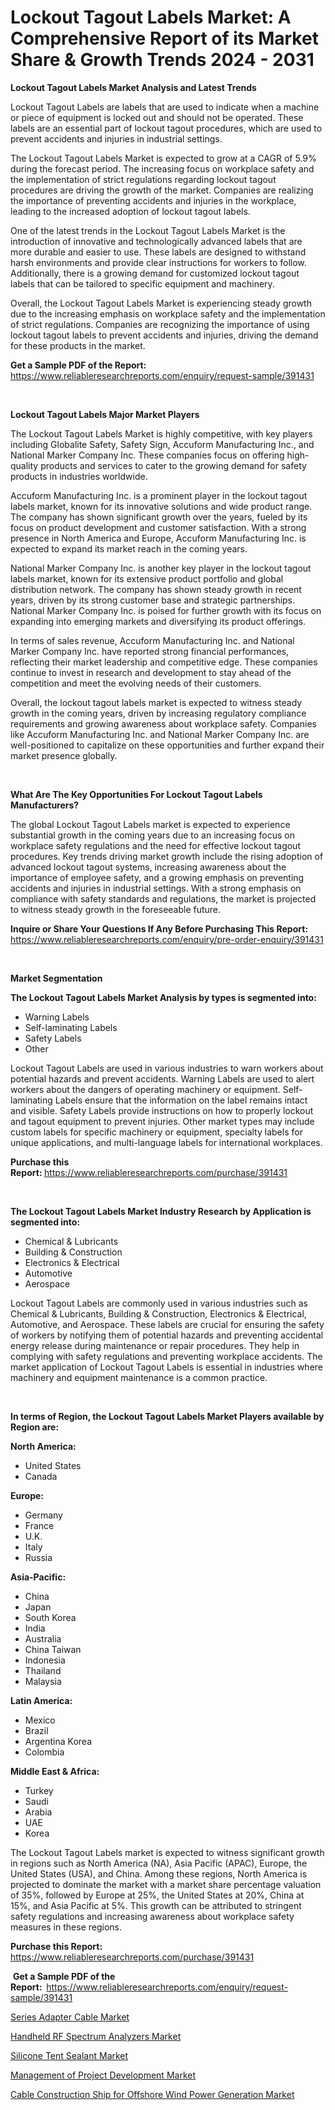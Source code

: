 <p><h1>Lockout Tagout Labels Market: A Comprehensive Report of its Market Share & Growth Trends 2024 - 2031</h1></p><p><strong>Lockout Tagout Labels Market Analysis and Latest Trends</strong></p>
<p><p>Lockout Tagout Labels are labels that are used to indicate when a machine or piece of equipment is locked out and should not be operated. These labels are an essential part of lockout tagout procedures, which are used to prevent accidents and injuries in industrial settings.</p><p>The Lockout Tagout Labels Market is expected to grow at a CAGR of 5.9% during the forecast period. The increasing focus on workplace safety and the implementation of strict regulations regarding lockout tagout procedures are driving the growth of the market. Companies are realizing the importance of preventing accidents and injuries in the workplace, leading to the increased adoption of lockout tagout labels.</p><p>One of the latest trends in the Lockout Tagout Labels Market is the introduction of innovative and technologically advanced labels that are more durable and easier to use. These labels are designed to withstand harsh environments and provide clear instructions for workers to follow. Additionally, there is a growing demand for customized lockout tagout labels that can be tailored to specific equipment and machinery.</p><p>Overall, the Lockout Tagout Labels Market is experiencing steady growth due to the increasing emphasis on workplace safety and the implementation of strict regulations. Companies are recognizing the importance of using lockout tagout labels to prevent accidents and injuries, driving the demand for these products in the market.</p></p>
<p><strong>Get a Sample PDF of the Report:&nbsp;</strong> <a href="https://www.reliableresearchreports.com/enquiry/request-sample/391431">https://www.reliableresearchreports.com/enquiry/request-sample/391431</a></p>
<p>&nbsp;</p>
<p><strong>Lockout Tagout Labels Major Market Players</strong></p>
<p><p>The Lockout Tagout Labels Market is highly competitive, with key players including Globalite Safety, Safety Sign, Accuform Manufacturing Inc., and National Marker Company Inc. These companies focus on offering high-quality products and services to cater to the growing demand for safety products in industries worldwide.</p><p>Accuform Manufacturing Inc. is a prominent player in the lockout tagout labels market, known for its innovative solutions and wide product range. The company has shown significant growth over the years, fueled by its focus on product development and customer satisfaction. With a strong presence in North America and Europe, Accuform Manufacturing Inc. is expected to expand its market reach in the coming years.</p><p>National Marker Company Inc. is another key player in the lockout tagout labels market, known for its extensive product portfolio and global distribution network. The company has shown steady growth in recent years, driven by its strong customer base and strategic partnerships. National Marker Company Inc. is poised for further growth with its focus on expanding into emerging markets and diversifying its product offerings.</p><p>In terms of sales revenue, Accuform Manufacturing Inc. and National Marker Company Inc. have reported strong financial performances, reflecting their market leadership and competitive edge. These companies continue to invest in research and development to stay ahead of the competition and meet the evolving needs of their customers.</p><p>Overall, the lockout tagout labels market is expected to witness steady growth in the coming years, driven by increasing regulatory compliance requirements and growing awareness about workplace safety. Companies like Accuform Manufacturing Inc. and National Marker Company Inc. are well-positioned to capitalize on these opportunities and further expand their market presence globally.</p></p>
<p>&nbsp;</p>
<p><strong>What Are The Key Opportunities For Lockout Tagout Labels Manufacturers?</strong></p>
<p><p>The global Lockout Tagout Labels market is expected to experience substantial growth in the coming years due to an increasing focus on workplace safety regulations and the need for effective lockout tagout procedures. Key trends driving market growth include the rising adoption of advanced lockout tagout systems, increasing awareness about the importance of employee safety, and a growing emphasis on preventing accidents and injuries in industrial settings. With a strong emphasis on compliance with safety standards and regulations, the market is projected to witness steady growth in the foreseeable future.</p></p>
<p><strong>Inquire or Share Your Questions If Any Before Purchasing This Report:</strong> <a href="https://www.reliableresearchreports.com/enquiry/pre-order-enquiry/391431">https://www.reliableresearchreports.com/enquiry/pre-order-enquiry/391431</a></p>
<p>&nbsp;</p>
<p><strong>Market Segmentation</strong></p>
<p><strong>The Lockout Tagout Labels Market Analysis by types is segmented into:</strong></p>
<p><ul><li>Warning Labels</li><li>Self-laminating Labels</li><li>Safety Labels</li><li>Other</li></ul></p>
<p><p>Lockout Tagout Labels are used in various industries to warn workers about potential hazards and prevent accidents. Warning Labels are used to alert workers about the dangers of operating machinery or equipment. Self-laminating Labels ensure that the information on the label remains intact and visible. Safety Labels provide instructions on how to properly lockout and tagout equipment to prevent injuries. Other market types may include custom labels for specific machinery or equipment, specialty labels for unique applications, and multi-language labels for international workplaces.</p></p>
<p><strong>Purchase this Report:&nbsp;</strong><a href="https://www.reliableresearchreports.com/purchase/391431">https://www.reliableresearchreports.com/purchase/391431</a></p>
<p>&nbsp;</p>
<p><strong>The Lockout Tagout Labels Market Industry Research by Application is segmented into:</strong></p>
<p><ul><li>Chemical & Lubricants</li><li>Building & Construction</li><li>Electronics & Electrical</li><li>Automotive</li><li>Aerospace</li></ul></p>
<p><p>Lockout Tagout Labels are commonly used in various industries such as Chemical & Lubricants, Building & Construction, Electronics & Electrical, Automotive, and Aerospace. These labels are crucial for ensuring the safety of workers by notifying them of potential hazards and preventing accidental energy release during maintenance or repair procedures. They help in complying with safety regulations and preventing workplace accidents. The market application of Lockout Tagout Labels is essential in industries where machinery and equipment maintenance is a common practice.</p></p>
<p>&nbsp;</p>
<p><strong>In terms of Region, the Lockout Tagout Labels Market Players available by Region are:</strong></p>
<p>
    <p> <strong> North America: </strong>
        <ul>
            <li>United States</li>
            <li>Canada</li>
        </ul>
        </p> 
    <p> <strong> Europe: </strong>
        <ul>
            <li>Germany</li>
            <li>France</li>
            <li>U.K.</li>
            <li>Italy</li>
            <li>Russia</li>
        </ul>
        </p> 
    <p> <strong> Asia-Pacific: </strong>
        <ul>
            <li>China</li>
            <li>Japan</li>
            <li>South Korea</li>
            <li>India</li>
            <li>Australia</li>
            <li>China Taiwan</li>
            <li>Indonesia</li>
            <li>Thailand</li>
            <li>Malaysia</li>
        </ul>
        </p> 
    <p> <strong> Latin America: </strong>
        <ul>
            <li>Mexico</li>
            <li>Brazil</li>
            <li>Argentina Korea</li>
            <li>Colombia</li>
        </ul>
        </p> 
    <p> <strong> Middle East & Africa: </strong>
        <ul>
            <li>Turkey</li>
            <li>Saudi</li>
            <li>Arabia</li>
            <li>UAE</li>
            <li>Korea</li>
        </ul>
    </p>
    </p>
<p><p>The Lockout Tagout Labels market is expected to witness significant growth in regions such as North America (NA), Asia Pacific (APAC), Europe, the United States (USA), and China. Among these regions, North America is projected to dominate the market with a market share percentage valuation of 35%, followed by Europe at 25%, the United States at 20%, China at 15%, and Asia Pacific at 5%. This growth can be attributed to stringent safety regulations and increasing awareness about workplace safety measures in these regions.</p></p>
<p><strong>Purchase this Report: </strong><a href="https://www.reliableresearchreports.com/purchase/391431">https://www.reliableresearchreports.com/purchase/391431</a></p>
<p>&nbsp;<strong>Get a Sample PDF of the Report:&nbsp;&nbsp;</strong><a href="https://www.reliableresearchreports.com/enquiry/request-sample/391431">https://www.reliableresearchreports.com/enquiry/request-sample/391431</a></p>
<p><strong></strong></p>
<p><p><a href="https://glittery-fuchsia-86a.notion.site/Series-Adapter-Cable-Market-A-Comprehensive-Report-of-its-Market-Share-Growth-Trends-2024-2031-05ec023ac02c4810b45794fbe6a0b10f">Series Adapter Cable Market</a></p><p><a href="https://view.publitas.com/reportprime-1/handheld-rf-spectrum-analyzers-market-research-report-forecasted-for-period-from-2024-2031-by-market-type-market-application-and-region/">Handheld RF Spectrum Analyzers Market</a></p><p><a href="https://view.publitas.com/reportprime-1/decoding-the-silicone-tent-sealant-market-a-deep-dive-into-the-latest-market-trends-market-segmentation-and-competitive-analysis/">Silicone Tent Sealant Market</a></p><p><a href="https://glittery-fuchsia-86a.notion.site/Management-of-Project-Development-Market-Research-Report-Reveals-The-Latest-Trends-And-Opportunities-12a17a94629b4653a3b85709d4c7b313">Management of Project Development Market</a></p><p><a href="https://acidic-farm-354.notion.site/Cable-Construction-Ship-for-Offshore-Wind-Power-Generation-Market-Size-Growing-and-Forecasted-for-pe-7bdc8c033c484b2d8c80307650865528">Cable Construction Ship for Offshore Wind Power Generation Market</a></p></p>